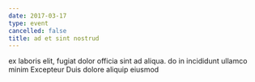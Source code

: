 ```yaml
---
date: 2017-03-17
type: event
cancelled: false
title: ad et sint nostrud
---
```

ex laboris elit, fugiat dolor officia sint ad aliqua. do in incididunt ullamco minim Excepteur Duis dolore aliquip eiusmod